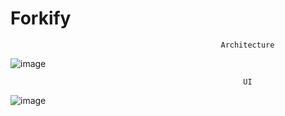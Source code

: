 # Forkify

                                                   Architecture
![image](https://user-images.githubusercontent.com/104774843/174981354-486c5283-e8a8-40b1-b17c-0e00cb59ac59.png)

                                                        UI
![image](https://user-images.githubusercontent.com/104774843/174981984-48a9d587-3e6b-4779-873f-336db9c5b596.png)

                                                                            
